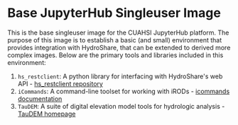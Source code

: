 
# Base JupyterHub Singleuser Image

This is the base singleuser image for the CUAHSI JupyterHub platform. The purpose of this image is to establish a basic (and small) environment that provides integration with HydroShare, that can be extended to derived more complex images. Below are the primary tools and libraries included in this environment:

1. `hs_restclient`: A python library for interfacing with HydroShare's web API - [hs_restclient repository](https://github.com/hydroshare/hs_restclient)   
2. `iCommands`: A command-line toolset for working with iRODs - [icommands documentation](https://docs.irods.org/master/icommands/user/)   
3. `TauDEM`: A suite of digital elevation model tools for hydrologic analysis - [TauDEM homepage](http://hydrology.usu.edu/taudem/taudem5/index.html)

